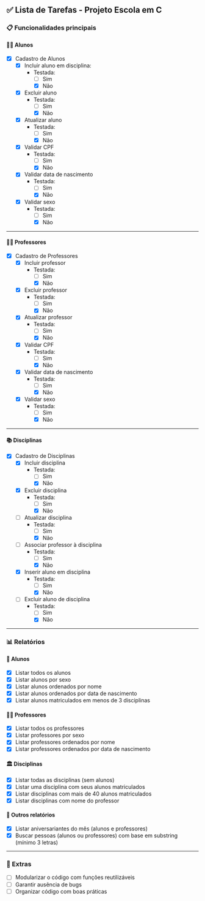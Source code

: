 ## ✅ Lista de Tarefas - Projeto Escola em C

### 📋 Funcionalidades principais

#### 👨‍🎓 Alunos
- [x] Cadastro de Alunos
  - [x] Incluir aluno em disciplina:
    - Testada:
      - [ ] Sim
      - [x] Não
  - [x] Excluir aluno
    - Testada:
      - [ ] Sim
      - [x] Não
  - [x] Atualizar aluno
    - Testada:
      - [ ] Sim
      - [x] Não
  - [x] Validar CPF
    - Testada:
      - [ ] Sim
      - [x] Não
  - [x] Validar data de nascimento
    - Testada:
      - [ ] Sim
      - [x] Não
  - [x] Validar sexo
    - Testada:
      - [ ] Sim
      - [x] Não

---
#### 👨‍🏫 Professores
- [x] Cadastro de Professores
  - [x] Incluir professor
    - Testada:
      - [ ] Sim
      - [x] Não
  - [x] Excluir professor
    - Testada:
      - [ ] Sim
      - [x] Não
  - [x] Atualizar professor
    - Testada:
      - [ ] Sim
      - [x] Não
  - [x] Validar CPF
    - Testada:
      - [ ] Sim
      - [x] Não
  - [x] Validar data de nascimento
    - Testada:
      - [ ] Sim
      - [x] Não
  - [x] Validar sexo
    - Testada:
      - [ ] Sim
      - [x] Não

--- 
#### 📚 Disciplinas
- [x] Cadastro de Disciplinas
  - [x] Incluir disciplina
    - Testada:
      - [ ] Sim
      - [x] Não
  - [x] Excluir disciplina
    - Testada:
      - [ ] Sim
      - [x] Não
  - [ ] Atualizar disciplina
    - Testada:
      - [ ] Sim
      - [x] Não
  - [ ] Associar professor à disciplina
    - Testada:
      - [ ] Sim
      - [x] Não
  - [x] Inserir aluno em disciplina
    - Testada:
      - [ ] Sim
      - [x] Não
  - [ ] Excluir aluno de disciplina
    - Testada:
      - [ ] Sim
      - [x] Não

---

### 📊 Relatórios

#### 📑 Alunos
- [x] Listar todos os alunos
- [x] Listar alunos por sexo
- [x] Listar alunos ordenados por nome
- [x] Listar alunos ordenados por data de nascimento
- [x] Listar alunos matriculados em menos de 3 disciplinas

#### 🧑‍🏫 Professores
- [x] Listar todos os professores
- [x] Listar professores por sexo
- [x] Listar professores ordenados por nome
- [x] Listar professores ordenados por data de nascimento

#### 🏛️ Disciplinas
- [x] Listar todas as disciplinas (sem alunos)
- [x] Listar uma disciplina com seus alunos matriculados
- [x] Listar disciplinas com mais de 40 alunos matriculados
- [x] Listar disciplinas com nome do professor

#### 🎉 Outros relatórios
- [x] Listar aniversariantes do mês (alunos e professores)
- [x] Buscar pessoas (alunos ou professores) com base em substring (mínimo 3 letras)

---

### 🧪 Extras
- [ ] Modularizar o código com funções reutilizáveis
- [ ] Garantir ausência de bugs
- [ ] Organizar código com boas práticas
